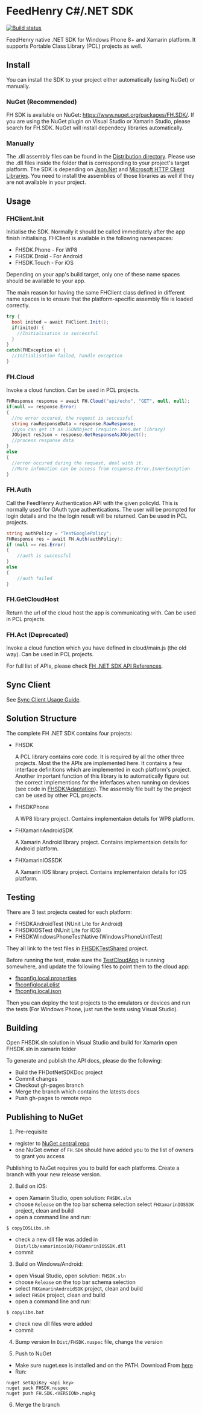 # FeedHenry C#/.NET SDK

[![Build status](https://ci.appveyor.com/api/projects/status/iio3m7a9yhiu0xfr?svg=true)](https://ci.appveyor.com/project/edewit/fh-dotnet-sdk-tekce)

FeedHenry native .NET SDK for Windows Phone 8+ and Xamarin platform. It supports Portable Class Library (PCL) projects as well.

## Install

You can install the SDK to your project either automatically (using NuGet) or manually.

### NuGet (Recommended)

FH SDK is available on NuGet: https://www.nuget.org/packages/FH.SDK/. 
If you are using the NuGet plugin on Visual Studio or Xamarin Studio, please search for FH.SDK.
NuGet will install dependecy libraries automatically.

### Manually

The .dll assembly files can be found in the [Distribution directory](Dist). Please use the .dll files inside the folder that is corresponding to your project's target platform. 
The SDK is depending on [Json.Net](https://www.nuget.org/packages/Newtonsoft.Json/) and [Microsoft HTTP Client Libraries](https://www.nuget.org/packages/Microsoft.Net.Http/). You need to install the assemblies of those libraries as well if they are not available in your project.

## Usage

### FHClient.Init

Initialise the SDK. Normally it should be called immediately after the app finish initialising. 
FHClient is available in the following namespaces:

* FHSDK.Phone - For WP8
* FHSDK.Droid - For Android
* FHSDK.Touch - For iOS

Depending on your app's build target, only one of these name spaces should be available to your app.

The main reason for having the same FHClient class defined in different name spaces is to ensure that the platform-specific assembly file is loaded correctly.

````cs
try {
  bool inited = await FHClient.Init();
  if(inited) {
    //Initialisation is successful
  }
}
catch(FHException e) {
  //Initialisation failed, handle exception
}
````

### FH.Cloud

Invoke a cloud function. Can be used in PCL projects.

````cs
FHResponse response = await FH.Cloud("api/echo", "GET", null, null);
if(null == response.Error)
{
  //no error occured, the request is successful 
  string rawResponseData = response.RawResponse;
  //you can get it as JSONObject (require Json.Net library)
  JObject resJson = response.GetResponseAsJObject();
  //process response data
}
else
{
  //error occured during the request, deal with it. 
  //More infomation can be access from response.Error.InnerException
}
````

### FH.Auth

Call the FeedHenry Authentication API with the given policyId. This is normally used for OAuth type authentications. The user will be prompted for login details and the the login result will be returned. Can be used in PCL projects.

````cs
string authPolicy = "TestGooglePolicy";
FHResponse res = await FH.Auth(authPolicy);
if (null == res.Error)
{
    //auth is successful
}
else
{
    //auth failed
}
````

### FH.GetCloudHost

Return the url of the cloud host the app is communicating with. Can be used in PCL projects.

### FH.Act (Deprecated)

Invoke a cloud function which you have defined in cloud/main.js (the old way). Can be used in PCL projects.

For full list of APIs, please check [FH .NET SDK API References](http://feedhenry.github.io/fh-dotnet-sdk/Documentations/FHDotNetSDKDoc/Help/index.html).

## Sync Client

See [Sync Client Usage Guide](SyncClient.md).

## Solution Structure

The complete FH .NET SDK contains four projects:

* FHSDK
  
  A PCL library contains core code. It is required by all the other three projects.  Most the the APIs are implemented here. It contains a few interface definitions which are implemented in each platform's project.  Another important function of this library is to automatically figure out the correct implementions for the inferfaces when running on devices (see code in [FHSDK/Adaptation](FHSDK/Adaptation)). The assembly file built by the project can be used by other PCL projects.

* FHSDKPhone
  
  A WP8 library project. Contains implementaion details for WP8 platform.

* FHXamarinAndroidSDK
  
  A Xamarin Android library project. Contains implementaion details for Android platform.

* FHXamarinIOSSDK
  
  A Xamarin IOS library project. Contains implementaion details for iOS platform.

## Testing

There are 3 test projects ceated for each platform:

* FHSDKAndroidTest (NUnit Lite for Android)
* FHSDKIOSTest (NUnit Lite for IOS)
* FHSDKWindowsPhoneTestNative (WindowsPhoneUnitTest)

They all link to the test files in [FHSDKTestShared](FHSDKTestShared) project.

Before running the test, make sure the [TestCloudApp](https://github.com/fheng/fh-sdks-test-cloud-app) is running somewhere, and update the following files to point them to the cloud app:

* [fhconfig.local.properties](FHSDKAndroidTest/Assets/fhconfig.local.properties)
* [fhconfiglocal.plist](FHSDKIOSTest/fhconfiglocal.plist)
* [fhconfig.local.json](FHSDKWindowsPhoneTestNative/fhconfig.local.json)

Then you can deploy the test projects to the emulators or devices and run the tests (For Windows Phone, just run the tests using Visual Studio).

## Building

Open FHSDK.sln solution in Visual Studio and build for Xamarin open FHSDK.sln in xamarin folder

To generate and publish the API docs, please do the following:

* Build the FHDotNetSDKDoc project
* Commit changes
* Checkout gh-pages branch
* Merge the branch which contains the latests docs
* Push gh-pages to remote repo

## Publishing to NuGet

1) Pre-requisite

 * register to [NuGet central repo](https://www.nuget.org/)
 * one NuGet owner of `FH.SDK` should have added you to the list of owners to grant you access

Publishing to NuGet requires you to build for each platforms. Create a branch with your new release version. 

2) Build on iOS:

 * open Xamarin Studio, open solution: `FHSDK.sln`
 * choose `Release` on the top bar schema selection
  select `FHXamarinIOSSDK` project, clean and build
 * open a command line and run:
```
$ copyIOSLibs.sh
```
* check a new dll file was added in `Dist/lib/xamarinios10/FHXamarinIOSSDK.dll`
* commit

3) Build on Windows/Android:

* open Visual Studio, open solution: `FHSDK.sln`
* choose `Release` on the top bar schema selection
* select `FHXamarinAndroidSDK` project, clean and build
* select `FHSDK` project, clean and build
* open a command line and run:
```
$ copyLibs.bat
```
* check new dll files were added
* commit

4) Bump version
In `Dist/FHSDK.nuspec` file, change the version

5) Push to NuGet

* Make sure nuget.exe is installed and on the PATH. Download From [here](http://nuget.org/nuget.exe)
* Run:
````batch
nuget setApiKey <api key>
nuget pack FHSDK.nuspec
nuget push FH.SDK.<VERSION>.nupkg
````

6) Merge the branch



